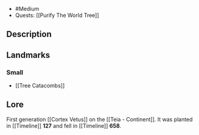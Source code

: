 - #Medium 
- Quests: [[Purify The World Tree]]
## Description
## Landmarks
### Small
- [[Tree Catacombs]]
## Lore
First generation [[Cortex Vetus]] on the [[Teia - Continent]]. It was planted in [[Timeline]] **127** and fell in [[Timeline]] **658**. 